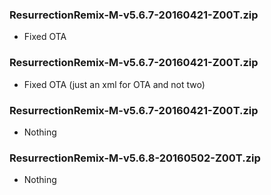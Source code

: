 ### ResurrectionRemix-M-v5.6.7-20160421-Z00T.zip 

- Fixed OTA

### ResurrectionRemix-M-v5.6.7-20160421-Z00T.zip 

- Fixed OTA (just an xml for OTA and not two)

### ResurrectionRemix-M-v5.6.7-20160421-Z00T.zip 

- Nothing

### ResurrectionRemix-M-v5.6.8-20160502-Z00T.zip 

- Nothing
